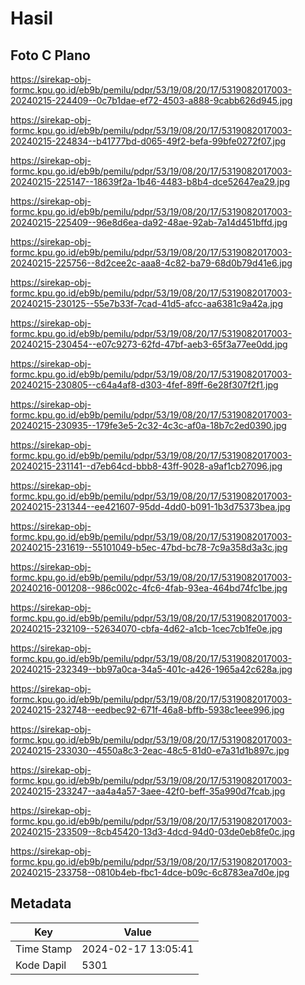 # Hasil

## Foto C Plano

https://sirekap-obj-formc.kpu.go.id/eb9b/pemilu/pdpr/53/19/08/20/17/5319082017003-20240215-224409--0c7b1dae-ef72-4503-a888-9cabb626d945.jpg

https://sirekap-obj-formc.kpu.go.id/eb9b/pemilu/pdpr/53/19/08/20/17/5319082017003-20240215-224834--b41777bd-d065-49f2-befa-99bfe0272f07.jpg

https://sirekap-obj-formc.kpu.go.id/eb9b/pemilu/pdpr/53/19/08/20/17/5319082017003-20240215-225147--18639f2a-1b46-4483-b8b4-dce52647ea29.jpg

https://sirekap-obj-formc.kpu.go.id/eb9b/pemilu/pdpr/53/19/08/20/17/5319082017003-20240215-225409--96e8d6ea-da92-48ae-92ab-7a14d451bffd.jpg

https://sirekap-obj-formc.kpu.go.id/eb9b/pemilu/pdpr/53/19/08/20/17/5319082017003-20240215-225756--8d2cee2c-aaa8-4c82-ba79-68d0b79d41e6.jpg

https://sirekap-obj-formc.kpu.go.id/eb9b/pemilu/pdpr/53/19/08/20/17/5319082017003-20240215-230125--55e7b33f-7cad-41d5-afcc-aa6381c9a42a.jpg

https://sirekap-obj-formc.kpu.go.id/eb9b/pemilu/pdpr/53/19/08/20/17/5319082017003-20240215-230454--e07c9273-62fd-47bf-aeb3-65f3a77ee0dd.jpg

https://sirekap-obj-formc.kpu.go.id/eb9b/pemilu/pdpr/53/19/08/20/17/5319082017003-20240215-230805--c64a4af8-d303-4fef-89ff-6e28f307f2f1.jpg

https://sirekap-obj-formc.kpu.go.id/eb9b/pemilu/pdpr/53/19/08/20/17/5319082017003-20240215-230935--179fe3e5-2c32-4c3c-af0a-18b7c2ed0390.jpg

https://sirekap-obj-formc.kpu.go.id/eb9b/pemilu/pdpr/53/19/08/20/17/5319082017003-20240215-231141--d7eb64cd-bbb8-43ff-9028-a9af1cb27096.jpg

https://sirekap-obj-formc.kpu.go.id/eb9b/pemilu/pdpr/53/19/08/20/17/5319082017003-20240215-231344--ee421607-95dd-4dd0-b091-1b3d75373bea.jpg

https://sirekap-obj-formc.kpu.go.id/eb9b/pemilu/pdpr/53/19/08/20/17/5319082017003-20240215-231619--55101049-b5ec-47bd-bc78-7c9a358d3a3c.jpg

https://sirekap-obj-formc.kpu.go.id/eb9b/pemilu/pdpr/53/19/08/20/17/5319082017003-20240216-001208--986c002c-4fc6-4fab-93ea-464bd74fc1be.jpg

https://sirekap-obj-formc.kpu.go.id/eb9b/pemilu/pdpr/53/19/08/20/17/5319082017003-20240215-232109--52634070-cbfa-4d62-a1cb-1cec7cb1fe0e.jpg

https://sirekap-obj-formc.kpu.go.id/eb9b/pemilu/pdpr/53/19/08/20/17/5319082017003-20240215-232349--bb97a0ca-34a5-401c-a426-1965a42c628a.jpg

https://sirekap-obj-formc.kpu.go.id/eb9b/pemilu/pdpr/53/19/08/20/17/5319082017003-20240215-232748--eedbec92-671f-46a8-bffb-5938c1eee996.jpg

https://sirekap-obj-formc.kpu.go.id/eb9b/pemilu/pdpr/53/19/08/20/17/5319082017003-20240215-233030--4550a8c3-2eac-48c5-81d0-e7a31d1b897c.jpg

https://sirekap-obj-formc.kpu.go.id/eb9b/pemilu/pdpr/53/19/08/20/17/5319082017003-20240215-233247--aa4a4a57-3aee-42f0-beff-35a990d7fcab.jpg

https://sirekap-obj-formc.kpu.go.id/eb9b/pemilu/pdpr/53/19/08/20/17/5319082017003-20240215-233509--8cb45420-13d3-4dcd-94d0-03de0eb8fe0c.jpg

https://sirekap-obj-formc.kpu.go.id/eb9b/pemilu/pdpr/53/19/08/20/17/5319082017003-20240215-233758--0810b4eb-fbc1-4dce-b09c-6c8783ea7d0e.jpg


## Metadata

| Key        | Value               |
| ---------- | ------------------- |
| Time Stamp | 2024-02-17 13:05:41 |
| Kode Dapil | 5301                |



